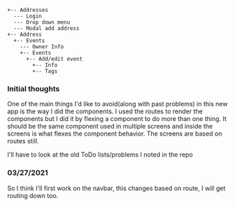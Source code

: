 ```
+-- Addresses
  --- Login
  --- Drop down menu
  --- Modal add address
+-- Address
  +-- Events
    --- Owner Info
    +-- Events
      +-- Add/edit event
        +-- Info
        +-- Tags
```

### Initial thoughts
One of the main things I'd like to avoid(along with past problems) in this new app is the way I did the components. I used the routes to render the components but I did it by flexing a component to do more than one thing. It should be the same component used in multiple screens and inside the screens is what flexes the component behavior. The screens are based on routes still.

I'll have to look at the old ToDo lists/problems I noted in the repo

### 03/27/2021

So I think I'll first work on the navbar, this changes based on route, I will get routing down too.
